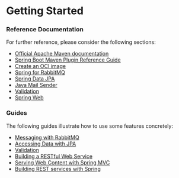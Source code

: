 # Getting Started

### Reference Documentation

For further reference, please consider the following sections:

* [Official Apache Maven documentation](https://maven.apache.org/guides/index.html)
* [Spring Boot Maven Plugin Reference Guide](https://docs.spring.io/spring-boot/docs/3.2.5/maven-plugin/reference/html/)
* [Create an OCI image](https://docs.spring.io/spring-boot/docs/3.2.5/maven-plugin/reference/html/#build-image)
* [Spring for RabbitMQ](https://docs.spring.io/spring-boot/docs/3.2.5/reference/htmlsingle/index.html#messaging.amqp)
* [Spring Data JPA](https://docs.spring.io/spring-boot/docs/3.2.5/reference/htmlsingle/index.html#data.sql.jpa-and-spring-data)
* [Java Mail Sender](https://docs.spring.io/spring-boot/docs/3.2.5/reference/htmlsingle/index.html#io.email)
* [Validation](https://docs.spring.io/spring-boot/docs/3.2.5/reference/htmlsingle/index.html#io.validation)
* [Spring Web](https://docs.spring.io/spring-boot/docs/3.2.5/reference/htmlsingle/index.html#web)

### Guides

The following guides illustrate how to use some features concretely:

* [Messaging with RabbitMQ](https://spring.io/guides/gs/messaging-rabbitmq/)
* [Accessing Data with JPA](https://spring.io/guides/gs/accessing-data-jpa/)
* [Validation](https://spring.io/guides/gs/validating-form-input/)
* [Building a RESTful Web Service](https://spring.io/guides/gs/rest-service/)
* [Serving Web Content with Spring MVC](https://spring.io/guides/gs/serving-web-content/)
* [Building REST services with Spring](https://spring.io/guides/tutorials/rest/)

